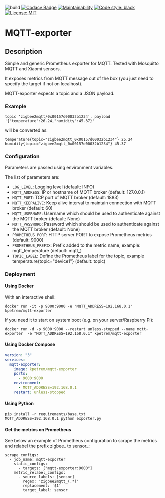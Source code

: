![build](https://travis-ci.com/kpetremann/mqtt-exporter.svg?branch=master)
[![Codacy Badge](https://api.codacy.com/project/badge/Grade/b1ca990b576342a48d771d472e64bc24)](https://www.codacy.com/app/kpetremann/mqtt-exporter?utm_source=github.com&amp;utm_medium=referral&amp;utm_content=kpetremann/mqtt-exporter&amp;utm_campaign=Badge_Grade)
[![Maintainability](https://api.codeclimate.com/v1/badges/635c98a1b4701d1ab4cf/maintainability)](https://codeclimate.com/github/kpetremann/mqtt-exporter/maintainability)
[![Code style: black](https://img.shields.io/badge/code%20style-black-000000.svg)](https://github.com/psf/black)
[![License: MIT](https://img.shields.io/badge/License-MIT-yellow.svg)](https://opensource.org/licenses/MIT)

# MQTT-exporter

## Description

Simple and generic Prometheus exporter for MQTT.
Tested with Mosquitto MQTT and Xiaomi sensors.

It exposes metrics from MQTT message out of the box (you just need to specify the target if not on localhost).

MQTT-exporter expects a topic and a JSON payload.

### Example
```
topic 'zigbee2mqtt/0x00157d00032b1234', payload '{"temperature":26.24,"humidity":45.37}'
```
will be converted as:
```
temperature{topic="zigbee2mqtt_0x00157d00032b1234"} 25.24
humidity{topic="zigbee2mqtt_0x00157d00032b1234"} 45.37
```

### Configuration

Parameters are passed using environment variables.

The list of parameters are:
-   `LOG_LEVEL`: Logging level (default: INFO)
-   `MQTT_ADDRESS`: IP or hostname of MQTT broker (default: 127.0.0.1)
-   `MQTT_PORT`: TCP port of MQTT broker (default: 1883)
-   `MQTT_KEEPALIVE`: Keep alive interval to maintain connection with MQTT broker (default: 60)
-   `MQTT_USERNAME`: Username which should be used to authenticate against the MQTT broker (default: None)
-   `MQTT_PASSWORD`: Password which should be used to authenticate against the MQTT broker (default: None)
-   `PROMETHEUS_PORT`: HTTP server PORT to expose Prometheus metrics (default: 9000)
-   `PROMETHEUS_PREFIX`: Prefix added to the metric name, example: mqtt_temperature (default: mqtt_)
-   `TOPIC_LABEL`: Define the Prometheus label for the topic, example temperature{topic="device1"} (default: topic)

### Deployment

#### Using Docker

With an interactive shell:

```shell
docker run -it -p 9000:9000 -e "MQTT_ADDRESS=192.168.0.1" kpetrem/mqtt-exporter
```

If you need it to start on system boot (e.g. on your server/Raspberry Pi):

```shell
docker run -d -p 9000:9000 --restart unless-stopped --name mqtt-exporter  -e "MQTT_ADDRESS=192.168.0.1" kpetrem/mqtt-exporter
```

#### Using Docker Compose

```yaml
version: "3"
services:
  mqtt-exporter:
    image: kpetrem/mqtt-exporter
    ports:
      - 9000:9000
    environment:
      - MQTT_ADDRESS=192.168.0.1
    restart: unless-stopped
```

#### Using Python

```
pip install -r requirements/base.txt
MQTT_ADDRESS=192.168.0.1 python exporter.py
```

#### Get the metrics on Prometheus

See below an example of Prometheus configuration to scrape the metrics and relabel the prefix zigbee_ to sensor_:

```
scrape_configs:
  - job_name: mqtt-exporter
    static_configs:
      - targets: ["mqtt-exporter:9000"]
    metric_relabel_configs:
      - source_labels: [sensor]
        regex: 'zigbee2mqtt_(.*)'
        replacement: '$1'
        target_label: sensor
```
